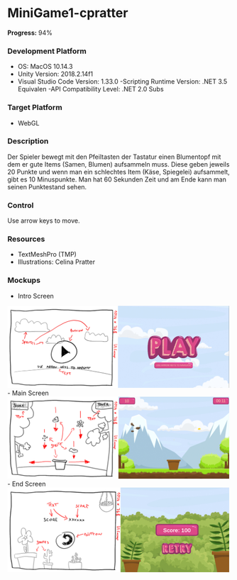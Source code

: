 # MiniGame1-cpratter

**Progress:** 94%

### Development Platform
- OS: MacOS 10.14.3
- Unity Version: 2018.2.14f1
- Visual Studio Code Version: 1.33.0
-Scripting Runtime Version: .NET 3.5 Equivalen
-API Compatibility Level: .NET 2.0 Subs

### Target Platform
- WebGL

### Description
Der Spieler bewegt mit den Pfeiltasten der Tastatur einen Blumentopf mit dem er gute Items (Samen, Blumen) aufsammeln muss. Diese geben jeweils 20 Punkte und wenn man ein schlechtes Item (Käse, Spiegelei) aufsammelt, gibt es 10 Minuspunkte. Man hat 60 Sekunden Zeit und am Ende kann man seinen Punktestand sehen.

### Control
Use arrow keys to move.

### Resources
- TextMeshPro (TMP)
- Illustrations: Celina Pratter

### Mockups
- Intro Screen
<div> <img src="./Mockups/intro_screen.jpg" width="500"> </div>
- Main Screen
<div> <img src="./Mockups/main_screen.jpg" width="500"> </div>
- End Screen
<div> <img src="./Mockups/end_screen.jpg" width="500"> </div>
